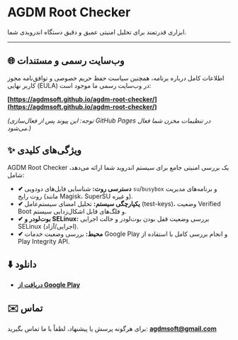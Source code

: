 # AGDM Root Checker

ابزاری قدرتمند برای تحلیل امنیتی عمیق و دقیق دستگاه اندرویدی شما.

---

## 🌐 وب‌سایت رسمی و مستندات

اطلاعات کامل درباره برنامه، همچنین سیاست حفظ حریم خصوصی و توافق‌نامه مجوز کاربر نهایی (EULA) در وب‌سایت رسمی ما موجود است:

**[https://agdmsoft.github.io/agdm-root-checker/](https://agdmsoft.github.io/agdm-root-checker/)**

_(توجه: این پیوند پس از فعال‌سازی GitHub Pages در تنظیمات مخزن شما فعال می‌شود.)_

## ✨ ویژگی‌های کلیدی

AGDM Root Checker یک بررسی امنیتی جامع برای سیستم اندروید شما ارائه می‌دهد، شامل:

* **✔ دسترسی روت:** شناسایی فایل‌های دودویی `su`/`busybox` و برنامه‌های مدیریت روت رایج (مانند Magisk، SuperSU و غیره).
* **✔ یکپارچگی سیستم:** تحلیل امضای سیستم‌عامل (test-keys)، وضعیت Verified Boot و فلگ‌های قابل اشکال‌زدایی سیستم.
* **✔ بوت‌لودر و SELinux:** بررسی وضعیت قفل بودن بوت‌لودر و حالت اجرایی SELinux (اجرایی/آزاد).
* **✔ محیط:** بررسی وضعیت خدمات Google Play و انجام بررسی کامل با استفاده از Play Integrity API.

## ⬇️ دانلود

* **[دریافت از Google Play](https://play.google.com/store/apps/details?id=com.agdmsoft.agdmrootchecker)**

## ✉️ تماس

برای هرگونه پرسش یا پیشنهاد، لطفاً با ما تماس بگیرید: **agdmsoft@gmail.com**
